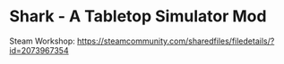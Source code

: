# Shark - A Tabletop Simulator Mod

Steam Workshop: https://steamcommunity.com/sharedfiles/filedetails/?id=2073967354
